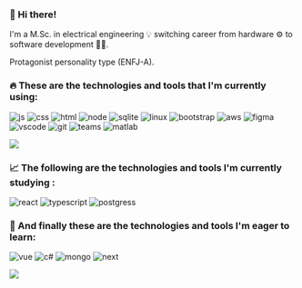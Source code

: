 <h3> 👋 Hi there!</h3>

<p>I'm a M.Sc. in electrical engineering 💡 switching career from hardware ⚙️ to software development 👨‍💻.<p>
<p>Protagonist personality type (ENFJ-A).<p>
  
<h3>🔥 These are the technologies and tools that I'm currently using:</h3>

![js](https://user-images.githubusercontent.com/73071973/165581426-90f1daff-9992-4788-84ac-88030ad32026.svg)
![css](https://user-images.githubusercontent.com/73071973/165581723-27ba322d-d8d5-43d2-9f57-7bff5b5c085a.svg)
![html](https://user-images.githubusercontent.com/73071973/165581793-6ba9eab5-c13a-4c3b-9502-a1cecf0698fe.svg)
![node](https://user-images.githubusercontent.com/73071973/165581845-247a28a2-4e64-470f-8835-c1d3d39a0a1c.svg)
![sqlite](https://user-images.githubusercontent.com/73071973/165581899-0b06c1f5-0ca5-4055-8438-d2b56c60609e.svg)
![linux](https://user-images.githubusercontent.com/73071973/165581960-d4f66d19-edbc-48e1-bc7d-5b33ea371a89.svg)
![bootstrap](https://user-images.githubusercontent.com/73071973/165582005-3ac189b8-d31d-4f0a-b36b-0d263af68f34.svg)
![aws](https://user-images.githubusercontent.com/73071973/165582236-7b64aa31-a279-4010-ab27-4ec53d910757.svg)
![figma](https://user-images.githubusercontent.com/73071973/165582320-043a9c0e-7a85-4845-ae62-c7075de6dbd2.svg)
![vscode](https://user-images.githubusercontent.com/73071973/165582344-32bcb032-31b5-4834-b14f-7d8c26636f0d.svg)
![git](https://user-images.githubusercontent.com/73071973/165582399-fd7b8634-a278-4c7c-b465-95cc604e8bcb.svg)
![teams](https://user-images.githubusercontent.com/73071973/165582463-1fb98e7d-977a-4970-975c-b24463de8bfd.svg)
![matlab](https://user-images.githubusercontent.com/73071973/165582509-483a1863-7003-4ce0-8cae-aa717f133107.svg)

<img align="center" src="https://github-readme-stats.vercel.app/api/top-langs/?username=lucasmdpereira&layout=compact&theme=github_dark" />

<h3>📈 The following are the technologies and tools I'm currently studying :</h3>

![react](https://user-images.githubusercontent.com/73071973/166676074-7d85cc43-0eff-4cd7-a07d-848d8520aa8f.svg)
![typescript](https://user-images.githubusercontent.com/73071973/166676102-482b185f-ae9f-4235-88b9-34cbdf4c19d4.svg)
![postgress](https://user-images.githubusercontent.com/73071973/166676121-3204c350-620e-4c6c-969a-93e2d87f1a38.svg)

<h3>📆 And finally these are the technologies and tools I'm eager to learn:</h3>

![vue](https://user-images.githubusercontent.com/73071973/165584003-4f760434-0503-450a-9377-4b784d5770b1.svg)
![c#](https://user-images.githubusercontent.com/73071973/166676717-e4302b07-6a39-4a99-a6ad-570a6993e61e.svg)
![mongo](https://user-images.githubusercontent.com/73071973/165584139-7431a3e5-2b58-4656-ae6a-61603f730004.svg)
![next](https://user-images.githubusercontent.com/73071973/165584151-b24ef4cf-d4d8-4717-beff-5c5ee1728af8.svg)


<img align="center" src="https://github-readme-stats.vercel.app/api?username=lucasmdpereira&show_icons=true&theme=github_dark" />





